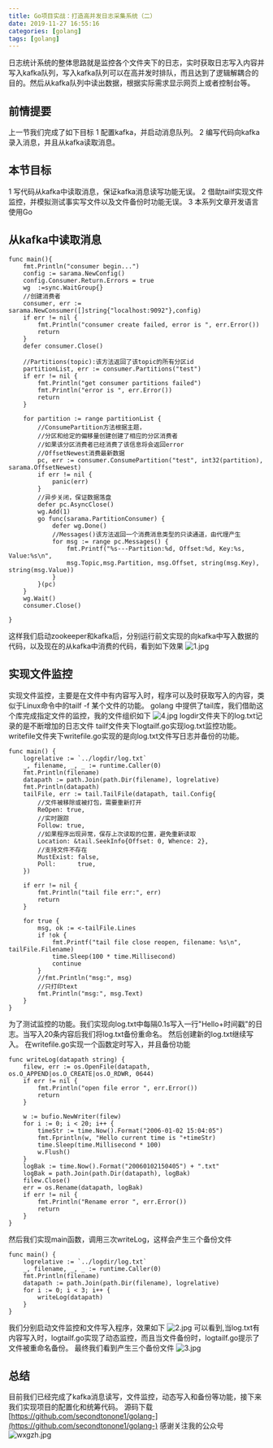 ```yaml
---
title: Go项目实战：打造高并发日志采集系统（二）
date: 2019-11-27 16:55:16
categories: [golang]
tags: [golang]
---
```

日志统计系统的整体思路就是监控各个文件夹下的日志，实时获取日志写入内容并写入kafka队列，写入kafka队列可以在高并发时排队，而且达到了逻辑解耦合的目的。然后从kafka队列中读出数据，根据实际需求显示网页上或者控制台等。
## 前情提要
上一节我们完成了如下目标
1 配置kafka，并启动消息队列。
2 编写代码向kafka录入消息，并且从kafka读取消息。
## 本节目标
1 写代码从kafka中读取消息，保证kafka消息读写功能无误。
2 借助tailf实现文件监控，并模拟测试事实写文件以及文件备份时功能无误。
3 本系列文章开发语言使用Go
## 从kafka中读取消息
<!--more-->
``` golang
func main(){
	fmt.Println("consumer begin...")
	config := sarama.NewConfig()
	config.Consumer.Return.Errors = true
	wg  :=sync.WaitGroup{}
	//创建消费者
	consumer, err := sarama.NewConsumer([]string{"localhost:9092"},config)
	if err != nil {
		fmt.Println("consumer create failed, error is ", err.Error())
		return
	}
	defer consumer.Close()
	
	//Partitions(topic):该方法返回了该topic的所有分区id
    partitionList, err := consumer.Partitions("test")
    if err != nil {
		fmt.Println("get consumer partitions failed")
		fmt.Println("error is ", err.Error())
		return
    }

	for partition := range partitionList {
		//ConsumePartition方法根据主题，
		//分区和给定的偏移量创建创建了相应的分区消费者
		//如果该分区消费者已经消费了该信息将会返回error
		//OffsetNewest消费最新数据
        pc, err := consumer.ConsumePartition("test", int32(partition), sarama.OffsetNewest)
        if err != nil {
            panic(err)
		}
		//异步关闭，保证数据落盘
        defer pc.AsyncClose()
        wg.Add(1)
        go func(sarama.PartitionConsumer) {
            defer wg.Done()
            //Messages()该方法返回一个消费消息类型的只读通道，由代理产生
            for msg := range pc.Messages() {
				fmt.Printf("%s---Partition:%d, Offset:%d, Key:%s, Value:%s\n", 
				msg.Topic,msg.Partition, msg.Offset, string(msg.Key), string(msg.Value))
            }
        }(pc)
    }
    wg.Wait()
    consumer.Close()
	
}
```
这样我们启动zookeeper和kafka后，分别运行前文实现的向kafka中写入数据的代码，以及现在的从kafka中消费的代码，看到如下效果
![1.jpg](1.jpg)
## 实现文件监控
实现文件监控，主要是在文件中有内容写入时，程序可以及时获取写入的内容，类似于Linux命令中的tailf -f 某个文件的功能。
golang 中提供了tail库，我们借助这个库完成指定文件的监控，我的文件组织如下
![4.jpg](4.jpg)
logdir文件夹下的log.txt记录的是不断增加的日志文件
tailf文件夹下logtailf.go实现log.txt监控功能。
writefile文件夹下writefile.go实现的是向log.txt文件写日志并备份的功能。
``` golang
func main() {
	logrelative := `../logdir/log.txt`
	_, filename, _, _ := runtime.Caller(0)
	fmt.Println(filename)
	datapath := path.Join(path.Dir(filename), logrelative)
	fmt.Println(datapath)
	tailFile, err := tail.TailFile(datapath, tail.Config{
		//文件被移除或被打包，需要重新打开
		ReOpen: true,
		//实时跟踪
		Follow: true,
		//如果程序出现异常，保存上次读取的位置，避免重新读取
		Location: &tail.SeekInfo{Offset: 0, Whence: 2},
		//支持文件不存在
		MustExist: false,
		Poll:      true,
	})

	if err != nil {
		fmt.Println("tail file err:", err)
		return
	}

	for true {
		msg, ok := <-tailFile.Lines
		if !ok {
			fmt.Printf("tail file close reopen, filename: %s\n", tailFile.Filename)
			time.Sleep(100 * time.Millisecond)
			continue
		}
		//fmt.Println("msg:", msg)
		//只打印text
		fmt.Println("msg:", msg.Text)
	}
}
```
为了测试监控的功能。我们实现向log.txt中每隔0.1s写入一行"Hello+时间戳"的日志。当写入20条内容后我们将log.txt备份重命名。
然后创建新的log.txt继续写入。
在writefile.go实现一个函数定时写入，并且备份功能
``` golang
func writeLog(datapath string) {
	filew, err := os.OpenFile(datapath, os.O_APPEND|os.O_CREATE|os.O_RDWR, 0644)
	if err != nil {
		fmt.Println("open file error ", err.Error())
		return
	}

	w := bufio.NewWriter(filew)
	for i := 0; i < 20; i++ {
		timeStr := time.Now().Format("2006-01-02 15:04:05")
		fmt.Fprintln(w, "Hello current time is "+timeStr)
		time.Sleep(time.Millisecond * 100)
		w.Flush()
	}
	logBak := time.Now().Format("20060102150405") + ".txt"
	logBak = path.Join(path.Dir(datapath), logBak)
	filew.Close()
	err = os.Rename(datapath, logBak)
	if err != nil {
		fmt.Println("Rename error ", err.Error())
		return
	}
}
```
然后我们实现main函数，调用三次writeLog，这样会产生三个备份文件
``` golang
func main() {
	logrelative := `../logdir/log.txt`
	_, filename, _, _ := runtime.Caller(0)
	fmt.Println(filename)
	datapath := path.Join(path.Dir(filename), logrelative)
	for i := 0; i < 3; i++ {
		writeLog(datapath)
	}
}
```
我们分别启动文件监控和文件写入程序，效果如下
![2.jpg](2.jpg)
可以看到,当log.txt有内容写入时，logtailf.go实现了动态监控，而且当文件备份时，logtailf.go提示了文件被重命名备份。
最终我们看到产生三个备份文件
![3.jpg](3.jpg)
## 总结
目前我们已经完成了kafka消息读写，文件监控，动态写入和备份等功能，接下来我们实现项目的配置化和统筹代码。
源码下载
[https://github.com/secondtonone1/golang-](https://github.com/secondtonone1/golang-)
感谢关注我的公众号
![wxgzh.jpg](wxgzh.jpg)
